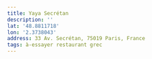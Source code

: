 ```yaml
---
title: Yaya Secrétan
description: ''
lat: '48.8811718'
lon: '2.3738043'
address: 33 Av. Secrétan, 75019 Paris, France
tags: à-essayer restaurant grec
---
```

